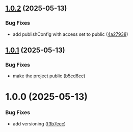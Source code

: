 ## [1.0.2](https://github.com/wowjob/util/compare/v1.0.1...v1.0.2) (2025-05-13)


### Bug Fixes

* add publishConfig with access set to public ([4a27938](https://github.com/wowjob/util/commit/4a27938702650cba31172ea5ad437fc21aa06e97))

## [1.0.1](https://github.com/wowjob/util/compare/v1.0.0...v1.0.1) (2025-05-13)


### Bug Fixes

* make the project public ([b5cd6cc](https://github.com/wowjob/util/commit/b5cd6cc98bf56bc23732b575a52dfa11827a9dbb))

# 1.0.0 (2025-05-13)


### Bug Fixes

* add versioning ([f3b7eec](https://github.com/wowjob/util/commit/f3b7eec603d043de149e4a0020cf20908f3e072c))
